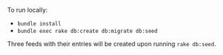 To run locally:

* `bundle install`
* `bundle exec rake db:create db:migrate db:seed`

Three feeds with their entries will be created upon running `rake
db:seed`.
